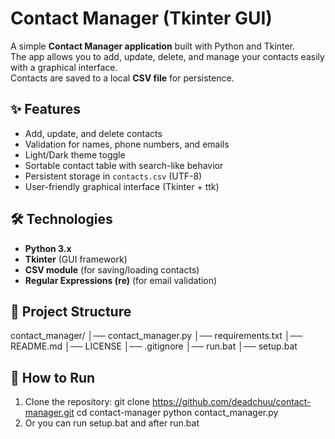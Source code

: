 # Contact Manager (Tkinter GUI)

A simple **Contact Manager application** built with Python and Tkinter.  
The app allows you to add, update, delete, and manage your contacts easily with a graphical interface.  
Contacts are saved to a local **CSV file** for persistence.

## ✨ Features
- Add, update, and delete contacts  
- Validation for names, phone numbers, and emails  
- Light/Dark theme toggle  
- Sortable contact table with search-like behavior  
- Persistent storage in `contacts.csv` (UTF-8)  
- User-friendly graphical interface (Tkinter + ttk)  

## 🛠️ Technologies
- **Python 3.x**  
- **Tkinter** (GUI framework)  
- **CSV module** (for saving/loading contacts)  
- **Regular Expressions (re)** (for email validation)  

## 📂 Project Structure
contact_manager/
│── contact_manager.py
│── requirements.txt
│── README.md
│── LICENSE
│── .gitignore
│── run.bat
│── setup.bat


## 🚀 How to Run
1. Clone the repository:
    git clone https://github.com/deadchuu/contact-manager.git
    cd contact-manager
    python contact_manager.py
2. Or you can run 
    setup.bat 
    and after run.bat

